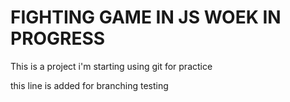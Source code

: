 # FIGHTING GAME IN JS WOEK IN PROGRESS
 This is a project i'm starting using git for practice

 this line is added for branching testing